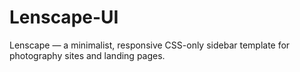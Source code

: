 # Lenscape-UI
Lenscape — a minimalist, responsive CSS-only sidebar template for photography sites and landing pages.
